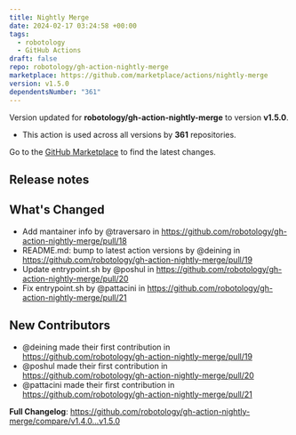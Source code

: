 ```yaml
---
title: Nightly Merge
date: 2024-02-17 03:24:58 +00:00
tags:
  - robotology
  - GitHub Actions
draft: false
repo: robotology/gh-action-nightly-merge
marketplace: https://github.com/marketplace/actions/nightly-merge
version: v1.5.0
dependentsNumber: "361"
---
```



Version updated for **robotology/gh-action-nightly-merge** to version **v1.5.0**.
- This action is used across all versions by **361** repositories.

Go to the [GitHub Marketplace](https://github.com/marketplace/actions/nightly-merge) to find the latest changes.

## Release notes

## What's Changed
* Add mantainer info by @traversaro in https://github.com/robotology/gh-action-nightly-merge/pull/18
* README.md: bump to latest action versions by @deining in https://github.com/robotology/gh-action-nightly-merge/pull/19
* Update entrypoint.sh by @poshul in https://github.com/robotology/gh-action-nightly-merge/pull/20
* Fix entrypoint.sh by @pattacini in https://github.com/robotology/gh-action-nightly-merge/pull/21

## New Contributors
* @deining made their first contribution in https://github.com/robotology/gh-action-nightly-merge/pull/19
* @poshul made their first contribution in https://github.com/robotology/gh-action-nightly-merge/pull/20
* @pattacini made their first contribution in https://github.com/robotology/gh-action-nightly-merge/pull/21

**Full Changelog**: https://github.com/robotology/gh-action-nightly-merge/compare/v1.4.0...v1.5.0
